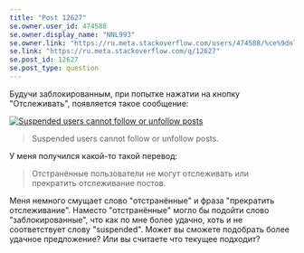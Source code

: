 ```yaml
---
title: "Post 12627"
se.owner.user_id: 474588
se.owner.display_name: "ΝNL993"
se.owner.link: "https://ru.meta.stackoverflow.com/users/474588/%ce%9dnl993"
se.link: "https://ru.meta.stackoverflow.com/q/12627"
se.post_id: 12627
se.post_type: question
---
```

<p>Будучи заблокированным, при попытке нажатии на кнопку &quot;Отслеживать&quot;, появляется такое сообщение:</p>
<p><a href="https://i.stack.imgur.com/pOjyg.png" rel="nofollow noreferrer"><img src="https://i.stack.imgur.com/pOjyg.png" alt="Suspended users cannot follow or unfollow posts" /></a></p>
<blockquote>
<p>Suspended users cannot follow or unfollow posts.</p>
</blockquote>
<p>У меня получился какой-то такой перевод:</p>
<blockquote>
<p>Отстранённые пользователи не могут отслеживать или прекратить отслеживание постов.</p>
</blockquote>
<p>Меня немного смущает слово &quot;отстранённые&quot; и фраза &quot;прекратить отслеживание&quot;. Наместо &quot;отстранённые&quot; могло бы подойти слово &quot;заблокированные&quot;, что как по мне более удачно, хоть и не соответствует слову &quot;suspended&quot;. Может вы сможете подобрать более удачное предложение? Или вы считаете что текущее подходит?</p>

